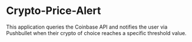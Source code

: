 # Crypto-Price-Alert
This application queries the Coinbase API and notifies the user via Pushbullet when their crypto of choice reaches a specific threshold value.
